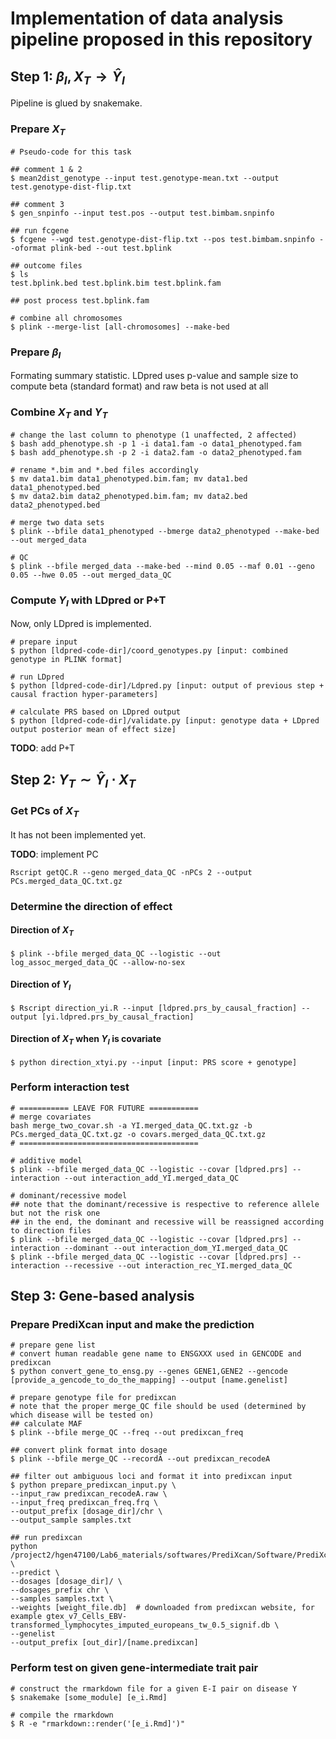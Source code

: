 # Implementation of data analysis pipeline proposed in this repository

## Step 1: $\beta_I, X_T \rightarrow \hat{Y}_I$

Pipeline is glued by snakemake.

### Prepare $X_T$

```
# Pseudo-code for this task

## comment 1 & 2
$ mean2dist_genotype --input test.genotype-mean.txt --output test.genotype-dist-flip.txt

## comment 3
$ gen_snpinfo --input test.pos --output test.bimbam.snpinfo

## run fcgene
$ fcgene --wgd test.genotype-dist-flip.txt --pos test.bimbam.snpinfo --oformat plink-bed --out test.bplink

## outcome files
$ ls
test.bplink.bed test.bplink.bim test.bplink.fam

## post process test.bplink.fam

# combine all chromosomes
$ plink --merge-list [all-chromosomes] --make-bed
```

### Prepare $\beta_I$

Formating summary statistic. LDpred uses p-value and sample size to compute beta (standard format) and raw beta is not used at all

### Combine $X_T$ and $Y_T$

```
# change the last column to phenotype (1 unaffected, 2 affected)
$ bash add_phenotype.sh -p 1 -i data1.fam -o data1_phenotyped.fam
$ bash add_phenotype.sh -p 2 -i data2.fam -o data2_phenotyped.fam

# rename *.bim and *.bed files accordingly
$ mv data1.bim data1_phenotyped.bim.fam; mv data1.bed data1_phenotyped.bed
$ mv data2.bim data2_phenotyped.bim.fam; mv data2.bed data2_phenotyped.bed

# merge two data sets
$ plink --bfile data1_phenotyped --bmerge data2_phenotyped --make-bed --out merged_data

# QC
$ plink --bfile merged_data --make-bed --mind 0.05 --maf 0.01 --geno 0.05 --hwe 0.05 --out merged_data_QC
```

### Compute $Y_I$ with LDpred or P+T

Now, only LDpred is implemented.

```
# prepare input
$ python [ldpred-code-dir]/coord_genotypes.py [input: combined genotype in PLINK format]

# run LDpred
$ python [ldpred-code-dir]/Ldpred.py [input: output of previous step + causal fraction hyper-parameters]

# calculate PRS based on LDpred output
$ python [ldpred-code-dir]/validate.py [input: genotype data + LDpred output posterior mean of effect size]
```

**TODO**: add P+T

## Step 2: $Y_T \sim \hat{Y}_I \cdot X_T$

### Get PCs of $X_T$

It has not been implemented yet.

**TODO**: implement PC

```
Rscript getQC.R --geno merged_data_QC -nPCs 2 --output PCs.merged_data_QC.txt.gz
```

### Determine the direction of effect

#### Direction of $X_T$

```
$ plink --bfile merged_data_QC --logistic --out log_assoc_merged_data_QC --allow-no-sex
```

#### Direction of $Y_I$

```
$ Rscript direction_yi.R --input [ldpred.prs_by_causal_fraction] --output [yi.ldpred.prs_by_causal_fraction]
```

#### Direction of $X_T$ when $Y_I$ is covariate

```
$ python direction_xtyi.py --input [input: PRS score + genotype]
```

### Perform interaction test

```
# =========== LEAVE FOR FUTURE ===========
# merge covariates
bash merge_two_covar.sh -a YI.merged_data_QC.txt.gz -b PCs.merged_data_QC.txt.gz -o covars.merged_data_QC.txt.gz
# ========================================

# additive model
$ plink --bfile merged_data_QC --logistic --covar [ldpred.prs] --interaction --out interaction_add_YI.merged_data_QC

# dominant/recessive model
## note that the dominant/recessive is respective to reference allele but not the risk one
## in the end, the dominant and recessive will be reassigned according to direction files
$ plink --bfile merged_data_QC --logistic --covar [ldpred.prs] --interaction --dominant --out interaction_dom_YI.merged_data_QC
$ plink --bfile merged_data_QC --logistic --covar [ldpred.prs] --interaction --recessive --out interaction_rec_YI.merged_data_QC
```

## Step 3: Gene-based analysis

### Prepare PrediXcan input and make the prediction

```
# prepare gene list
# convert human readable gene name to ENSGXXX used in GENCODE and predixcan
$ python convert_gene_to_ensg.py --genes GENE1,GENE2 --gencode [provide_a_gencode_to_do_the_mapping] --output [name.genelist]

# prepare genotype file for predixcan
# note that the proper merge_QC file should be used (determined by which disease will be tested on)
## calculate MAF
$ plink --bfile merge_QC --freq --out predixcan_freq

## convert plink format into dosage
$ plink --bfile merge_QC --recordA --out predixcan_recodeA

## filter out ambiguous loci and format it into predixcan input
$ python prepare_predixcan_input.py \
--input_raw predixcan_recodeA.raw \
--input_freq predixcan_freq.frq \
--output_prefix [dosage_dir]/chr \
--output_sample samples.txt

## run predixcan
python /project2/hgen47100/Lab6_materials/softwares/PrediXcan/Software/PrediXcan.py \
--predict \
--dosages [dosage_dir]/ \
--dosages_prefix chr \
--samples samples.txt \
--weights [weight_file.db]  # downloaded from predixcan website, for example gtex_v7_Cells_EBV-transformed_lymphocytes_imputed_europeans_tw_0.5_signif.db \
--genelist
--output_prefix [out_dir]/[name.predixcan]
```

### Perform test on given gene-intermediate trait pair

```
# construct the rmarkdown file for a given E-I pair on disease Y
$ snakemake [some_module] [e_i.Rmd]

# compile the rmarkdown
$ R -e "rmarkdown::render('[e_i.Rmd]')"
```
